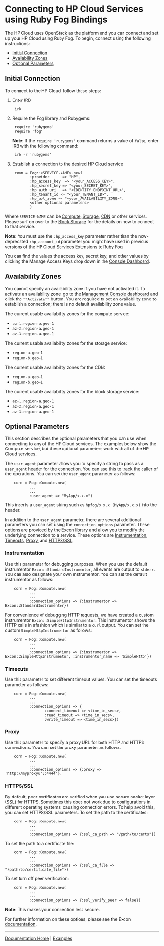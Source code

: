# Connecting to HP Cloud Services using Ruby Fog Bindings

The HP Cloud uses OpenStack as the platform and you can connect and set up your HP Cloud using Ruby Fog. To begin, connect using the following instructions:

* [Initial Connection](#initial-connection)
* [Availability Zones](#availability-zones)
* [Optional Parameters](#optional-parameters)

## Initial Connection

To connect to the HP Cloud, follow these steps:

1. Enter IRB

        irb

2. Require the Fog library and Rubygems:

        require 'rubygems'
        require 'fog'

    **Note**: If the `require 'rubygems'` command returns a value of `false`, enter IRB with the following command:

        irb -r 'rubygems'

3. Establish a connection to the desired HP Cloud service

        conn = Fog::<SERVICE-NAME>.new(
               :provider      => "HP",
               :hp_access_key  => "<your_ACCESS_KEY>",
               :hp_secret_key => "<your_SECRET_KEY>",
               :hp_auth_uri   => "<IDENTITY_ENDPOINT_URL>",
               :hp_tenant_id => "<your_TENANT_ID>",
               :hp_avl_zone => "<your_AVAILABILITY_ZONE>",
               <other optional parameters>
               )

Where `SERVICE-NAME` can be [Compute](https://github.com/fog/fog/blob/master/lib/fog/hp/docs/compute.md), [Storage](https://github.com/fog/fog/blob/master/lib/fog/hp/docs/object_storage.md), [CDN](https://github.com/fog/fog/blob/master/lib/fog/hp/docs/cdn.md) or other services. Please surf on over to the [Block Storage](https://github.com/fog/fog/blob/master/lib/fog/hp/docs/block-storage.md) for the details on how to connect to that service.

**Note**: You must use the `:hp_access_key` parameter rather than the now-deprecated `:hp_account_id` parameter you might have used in previous versions of the HP Cloud Services Extensions to Ruby Fog.

You can find the values the access key, secret key, and other values by clicking the Manage Access Keys drop down in the [Console Dashboard](https://horizon.hpcloud.com/landing).


## Availability Zones

You cannot specify an availability zone if you have not activated it.  To activate an availability zone, go to the [Management Console dashboard](https://horizon.hpcloud.com/) and click the `**Activate**` button.  You are required to set an availability zone to establish a connection; there is no default availability zone value.

The current usable availability zones for the compute service:

* `az-1.region-a.geo-1`
* `az-2.region-a.geo-1`
* `az-3.region-a.geo-1`

The current usable availability zones for the storage service:

* `region-a.geo-1`
* `region-b.geo-1`

The current usable availability zones for the CDN:

* `region-a.geo-1`
* `region-b.geo-1`

The current usable availability zones for the block storage service:

* `az-1.region-a.geo-1`
* `az-2.region-a.geo-1`
* `az-3.region-a.geo-1`

## Optional Parameters

This section describes the optional parameters that you can use when connecting to any of the HP Cloud services.  The examples below show the Compute service, but these optional parameters work with all of the HP Cloud services.

The `user_agent` parameter allows you to specify a string to pass as a `user_agent` header for the connection.  You can use this to track the caller of the operations.  You can set the `user_agent` parameter as follows:

        conn = Fog::Compute.new(
               ...
               ...
               :user_agent => "MyApp/x.x.x")

This inserts a `user_agent` string such as `hpfog/x.x.x (MyApp/x.x.x)` into the header.

In addition to the `user_agent` parameter, there are several additional parameters you can set using the `connection_options` parameter.  These options are provided by the Excon library and allow you to modify the underlying connection to a service.  These options are [Instrumentation](#Instrumentation), [Timeouts](#Timeouts), [Proxy](#Proxy), and [HTTPS/SSL](#HTTPS).

### Instrumentation

Use this parameter for debugging purposes.  When you use the default instrumentor `Excon::StandardInstrumentor`, all events are output to `stderr`. You can also designate your own instrumentor. You can set the default instrumentor as follows:

        conn = Fog::Compute.new(
               ...
               ...
               :connection_options => {:instrumentor => Excon::StandardInstrumentor})

For convenience of debugging HTTP requests, we have created a custom instrumentor `Excon::SimpleHttpInstrumentor`. This instrumentor shows the HTTP calls in afashion which is similar to a `curl` output. You can set the custom `SimpleHttpInstrumentor` as follows:

        conn = Fog::Compute.new(
               ...
               ...
               :connection_options => {:instrumentor => Excon::SimpleHttpInstrumentor, :instrumentor_name => 'SimpleHttp'})

### Timeouts

Use this parameter to set different timeout values.  You can set the timeouts parameter as follows:

        conn = Fog::Compute.new(
               ...
               ...
               :connection_options => {
                      :connect_timeout => <time_in_secs>,
                      :read_timeout => <time_in_secs>,
                      :write_timeout => <time_in_secs>})

### Proxy

Use this parameter to specify a proxy URL for both  HTTP and HTTPS connections.  You can set the proxy parameter as follows:

        conn = Fog::Compute.new(
               ...
               ...
               :connection_options => {:proxy => 'http://myproxyurl:4444'})

### HTTPS/SSL

By default, peer certificates are verified when you use secure socket layer (SSL) for HTTPS.  Sometimes this does not work due to configurations in different operating systems, causing connection errors. To help avoid this, you can set  HTTPS/SSL parameters.  To set the path to the certificates:

        conn = Fog::Compute.new(
               ...
               ...
               :connection_options => {:ssl_ca_path => "/path/to/certs"})

To set the path to a certificate file:

        conn = Fog::Compute.new(
               ...
               ...
               :connection_options => {:ssl_ca_file => "/path/to/certificate_file"})

To set turn off peer verification:

        conn = Fog::Compute.new(
               ...
               ...
               :connection_options => {:ssl_verify_peer => false})

**Note**: This makes your connection less secure.

For further information on these options, please see [the Excon documentation](http://github.com/geemus/excon).


---------
[Documentation Home](https://github.com/fog/fog/blob/master/lib/fog/hp/README.md) | [Examples](https://github.com/fog/fog/blob/master/lib/fog/hp/examples/getting_started_examples.md)
